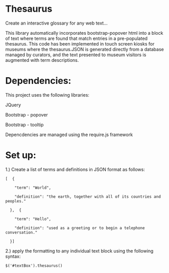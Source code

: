 # Thesaurus
Create an interactive glossary for any web text...

This library automatically incorporates bootstrap-popover html into a block of text where terms are found that match entries in a pre-populated thesaurus. This code has been implemented in touch screen kiosks for museums where the thesaurus.JSON is generated directly from a database managed by curators, and the text presented to museum visitors is augmented with term descriptions.

# Dependencies: 

This project uses the following libraries:

JQuery

Bootstrap - popover

Bootstrap - tooltip

Depencdencies are managed using the require.js framework

# Set up:

1.) Create a list of terms and definitions in JSON format as follows:
```
[  {
  
    "term": "World",
    
    "definition": "the earth, together with all of its countries and peoples."
    
  },  {
  
    "term": "Hello",
    
    "definition": "used as a greeting or to begin a telephone conversation."
    
  }]
```
2.) apply the formatting to any individual text block using the following syntax:
```
$('#textBox').thesaurus()
```
